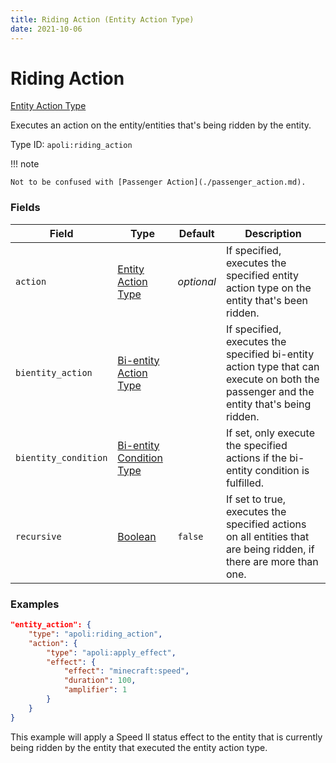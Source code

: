 ```yaml
---
title: Riding Action (Entity Action Type)
date: 2021-10-06
---
```


# Riding Action

[Entity Action Type](../entity_action_types.md)

Executes an action on the entity/entities that's being ridden by the entity.

Type ID: `apoli:riding_action`

!!! note

    Not to be confused with [Passenger Action](./passenger_action.md).


### Fields

Field | Type | Default | Description
------|------|---------|-------------
`action` | [Entity Action Type](../entity_action_types.md) | _optional_ | If specified, executes the specified entity action type on the entity that's been ridden.
`bientity_action` | [Bi-entity Action Type](../bientity_action_types.md) | | If specified, executes the specified bi-entity action type that can execute on both the passenger and the entity that's being ridden.
`bientity_condition` | [Bi-entity Condition Type](../bientity_condition_types.md) | | If set, only execute the specified actions if the bi-entity condition is fulfilled.
`recursive` | [Boolean](../data_types/boolean.md) | `false` | If set to true, executes the specified actions on all entities that are being ridden, if there are more than one.


### Examples

```json
"entity_action": {
    "type": "apoli:riding_action",
    "action": {
        "type": "apoli:apply_effect",
        "effect": {
            "effect": "minecraft:speed",
            "duration": 100,
            "amplifier": 1
        }
    }
}
```

This example will apply a Speed II status effect to the entity that is currently being ridden by the entity that executed the entity action type.
